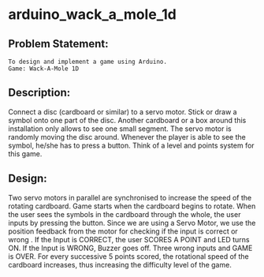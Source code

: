 # arduino_wack_a_mole_1d


## Problem Statement:
	To design and implement a game using Arduino.
	Game: Wack-A-Mole 1D

## Description:

Connect a disc (cardboard or similar) to a servo motor. Stick or draw a symbol onto one part of the disc. Another cardboard or a box around this installation only allows to see one small segment.
The servo motor is randomly moving the disc around. Whenever the player is able to see the symbol, he/she has to press a button. Think of a level and points system for this game.

## Design:

Two servo motors in parallel are synchronised to increase the speed of the rotating cardboard.
Game starts when the cardboard begins to rotate.
When the user sees the symbols in the cardboard through the whole, the user inputs by pressing the button. Since we are using a Servo Motor, we use the position feedback from the motor for checking if the input is correct or wrong .
If the Input is CORRECT, the user SCORES A POINT and LED turns ON.
If the Input is WRONG, Buzzer goes off.
Three wrong inputs and GAME is OVER.
For every successive 5 points scored, the rotational speed of the cardboard increases, thus increasing the difficulty level of the game.

